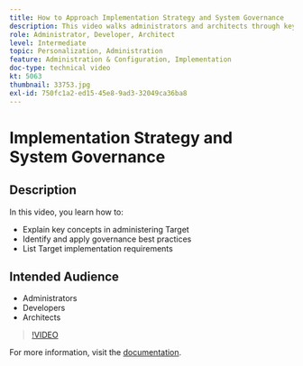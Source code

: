 ```yaml
---
title: How to Approach Implementation Strategy and System Governance
description: This video walks administrators and architects through key concepts in administering and implementing Adobe Target. Watch this video to learn how to identify and apply governance best practices and list Target implementation requirements.
role: Administrator, Developer, Architect
level: Intermediate
topic: Personalization, Administration
feature: Administration & Configuration, Implementation
doc-type: technical video
kt: 5063
thumbnail: 33753.jpg
exl-id: 750fc1a2-ed15-45e8-9ad3-32049ca36ba8
---
```

# Implementation Strategy and System Governance

## Description

In this video, you learn how to:

* Explain key concepts in administering Target
* Identify and apply governance best practices
* List Target implementation requirements

## Intended Audience

* Administrators
* Developers
* Architects

>[!VIDEO](https://video.tv.adobe.com/v/33753/?quality=12)

For more information, visit the [documentation](https://docs.adobe.com/content/help/en/target/using/administer/administrating-target.html).
